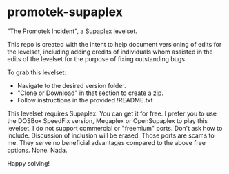 # promotek-supaplex
"The Promotek Incident", a Supaplex levelset.

This repo is created with the intent to help document versioning of edits for the levelset, including adding credits of individuals whom assisted in the edits of the levelset for the purpose of fixing outstanding bugs.

To grab this levelset:
* Navigate to the desired version folder.
* "Clone or Download" in that section to create a zip.
* Follow instructions in the provided !README.txt

This levelset requires Supaplex. You can get it for free. I prefer you to use the DOSBox SpeedFix version, Megaplex or OpenSupaplex to play this levelset. I do not support commercial or "freemium" ports. Don't ask how to include. Discussion of inclusion will be erased. Those ports are scams to me. They serve no beneficial advantages compared to the above free options. None. Nada.

Happy solving!

